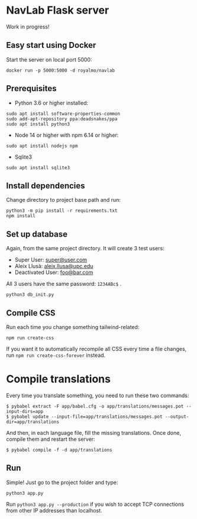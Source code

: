 # NavLab Flask server

Work in progress!

## Easy start using Docker

Start the server on local port 5000:

```
docker run -p 5000:5000 -d royalmo/navlab
```

## Prerequisites

- Python 3.6 or higher installed:

```
sudo apt install software-properties-common
sudo add-apt-repository ppa:deadsnakes/ppa
sudo apt install python3
```

- Node 14 or higher with npm 6.14 or higher:

```
sudo apt install nodejs npm
```

- Sqlite3
```
sudo apt install sqlite3
```

## Install dependencies

Change directory to project base path and run:

```
python3 -m pip install -r requirements.txt
npm install
```

## Set up database

Again, from the same project directory. It will create 3 test users:

- Super User: super@user.com
- Aleix Llusà: aleix.llusa@upc.edu
- Deactivated User: foo@bar.com

All 3 users have the same password: `1234ABc$` .

```
python3 db_init.py
```

## Compile CSS

Run each time you change something tailwind-related:

```
npm run create-css
```

If you want it to automatically recompile all CSS every time a file changes, run `npm run create-css-forever` instead.

# Compile translations

Every time you translate something, you need to run these two commands:

```
$ pybabel extract -F app/babel.cfg -o app/translations/messages.pot --input-dirs=app
$ pybabel update --input-file=app/translations/messages.pot --output-dir=app/translations
```

And then, in each language file, fill the missing translations. Once
done, compile them and restart the server:

```
$ pybabel compile -f -d app/translations
```

## Run

Simple! Just go to the project folder and type:

```
python3 app.py
```

Run `python3 app.py --production` if you wish to accept TCP
connections from other IP addresses than localhost.
